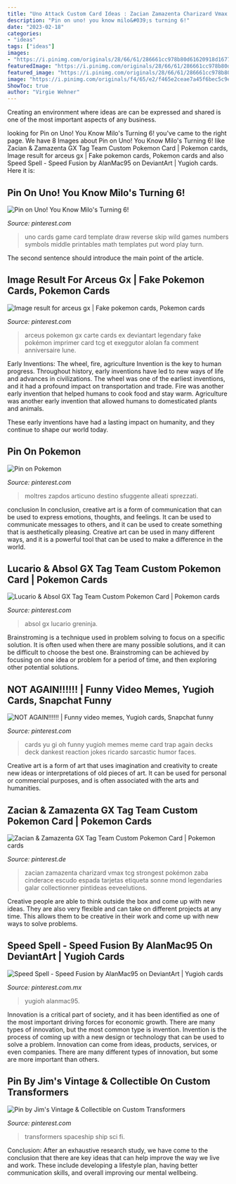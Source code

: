```yaml
---
title: "Uno Attack Custom Card Ideas : Zacian Zamazenta Charizard Vmax Tcg Strongest Pokémon Zaba Cinderace Escudo Espada Tarjetas Etiqueta Sonne Mond Legendaries Galar Collectionner Pintideas Eeveelutions"
description: "Pin on uno! you know milo&#039;s turning 6!"
date: "2023-02-18"
categories:
- "ideas"
tags: ["ideas"]
images:
- "https://i.pinimg.com/originals/28/66/61/286661cc978b80d61620918d1677c92c.jpg"
featuredImage: "https://i.pinimg.com/originals/28/66/61/286661cc978b80d61620918d1677c92c.jpg"
featured_image: "https://i.pinimg.com/originals/28/66/61/286661cc978b80d61620918d1677c92c.jpg"
image: "https://i.pinimg.com/originals/f4/65/e2/f465e2ceae7a45f6bec5c9eeb2b2f3a8.jpg"
ShowToc: true
author: "Virgie Wehner"
---
```



Creating an environment where ideas are can be expressed and shared is one of the most important aspects of any business.

	

		
looking for Pin on Uno! You Know Milo&#039;s Turning 6! you've came to the right page. We have 8 Images about Pin on Uno! You Know Milo&#039;s Turning 6! like Zacian &amp; Zamazenta GX Tag Team Custom Pokemon Card | Pokemon cards, Image result for arceus gx | Fake pokemon cards, Pokemon cards and also Speed Spell - Speed Fusion by AlanMac95 on DeviantArt | Yugioh cards. Here it is:
		
    
## Pin On Uno! You Know Milo&#039;s Turning 6!

<img loading=lazy src="https://i.pinimg.com/originals/28/66/61/286661cc978b80d61620918d1677c92c.jpg" onerror="this.onerror=null;this.src='https://tse1.mm.bing.net/th?id=OIP.yggjy4-d46sCbZaXX4J7HwAAAA&amp;pid=15.1';" alt="Pin on Uno! You Know Milo&#039;s Turning 6!">

_Source: pinterest.com_

>uno cards game card template draw reverse skip wild games numbers symbols middle printables math templates put word play turn. 

	

The second sentence should introduce the main point of the article.

    
## Image Result For Arceus Gx | Fake Pokemon Cards, Pokemon Cards

<img loading=lazy src="https://i.pinimg.com/736x/bb/6e/2f/bb6e2f5a2f25fb1952f591474a5a294e.jpg" onerror="this.onerror=null;this.src='https://tse1.mm.bing.net/th?id=OIP.lNy8EV5X1THnXtHZJeStHAHaKT&amp;pid=15.1';" alt="Image result for arceus gx | Fake pokemon cards, Pokemon cards">

_Source: pinterest.com_

>arceus pokemon gx carte cards ex deviantart legendary fake pokémon imprimer card tcg et exeggutor alolan fa comment anniversaire lune. 

	

Early Inventions: The wheel, fire, agriculture
Invention is the key to human progress. Throughout history, early inventions have led to new ways of life and advances in civilizations.
The wheel was one of the earliest inventions, and it had a profound impact on transportation and trade. Fire was another early invention that helped humans to cook food and stay warm. Agriculture was another early invention that allowed humans to domesticated plants and animals.

These early inventions have had a lasting impact on humanity, and they continue to shape our world today.

    
## Pin On Pokemon

<img loading=lazy src="https://i.pinimg.com/736x/26/19/fd/2619fd24d43f9b047777f48e34948cd9.jpg" onerror="this.onerror=null;this.src='https://tse4.mm.bing.net/th?id=OIP.IeA96sGrwYq__fJ8mSQ_0gHaKT&amp;pid=15.1';" alt="Pin on Pokemon">

_Source: pinterest.com_

>moltres zapdos articuno destino sfuggente alleati sprezzati. 

	

conclusion
In conclusion, creative art is a form of communication that can be used to express emotions, thoughts, and feelings. It can be used to communicate messages to others, and it can be used to create something that is aesthetically pleasing. Creative art can be used in many different ways, and it is a powerful tool that can be used to make a difference in the world.

    
## Lucario &amp; Absol GX Tag Team Custom Pokemon Card | Pokemon Cards

<img loading=lazy src="https://i.pinimg.com/originals/f4/65/e2/f465e2ceae7a45f6bec5c9eeb2b2f3a8.jpg" onerror="this.onerror=null;this.src='https://tse4.mm.bing.net/th?id=OIP.paVctioyG1-bvcHyqXQIpQHaKV&amp;pid=15.1';" alt="Lucario &amp; Absol GX Tag Team Custom Pokemon Card | Pokemon cards">

_Source: pinterest.com_

>absol gx lucario greninja. 

	

Brainstroming is a technique used in problem solving to focus on a specific solution. It is often used when there are many possible solutions, and it can be difficult to choose the best one. Brainstroming can be achieved by focusing on one idea or problem for a period of time, and then exploring other potential solutions.

    
## NOT AGAIN!!!!!! | Funny Video Memes, Yugioh Cards, Snapchat Funny

<img loading=lazy src="https://i.pinimg.com/originals/d8/71/8c/d8718ca90aeeabd04f96c0ca6bf901ad.jpg" onerror="this.onerror=null;this.src='https://tse2.mm.bing.net/th?id=OIP.DG_Aa_WdxYDTloUoLBIb8AAAAA&amp;pid=15.1';" alt="NOT AGAIN!!!!!! | Funny video memes, Yugioh cards, Snapchat funny">

_Source: pinterest.com_

>cards yu gi oh funny yugioh memes meme card trap again decks deck dankest reaction jokes ricardo sarcastic humor faces. 

	

Creative art is a form of art that uses imagination and creativity to create new ideas or interpretations of old pieces of art. It can be used for personal or commercial purposes, and is often associated with the arts and humanities.

    
## Zacian &amp; Zamazenta GX Tag Team Custom Pokemon Card | Pokemon Cards

<img loading=lazy src="https://i.pinimg.com/736x/36/84/b5/3684b552a5d5e0797dce32c54159a2c7.jpg" onerror="this.onerror=null;this.src='https://tse4.mm.bing.net/th?id=OIP.k8OQ1gVNqYBHf9P97ZUDgAHaKW&amp;pid=15.1';" alt="Zacian &amp; Zamazenta GX Tag Team Custom Pokemon Card | Pokemon cards">

_Source: pinterest.de_

>zacian zamazenta charizard vmax tcg strongest pokémon zaba cinderace escudo espada tarjetas etiqueta sonne mond legendaries galar collectionner pintideas eeveelutions. 

	

Creative people are able to think outside the box and come up with new ideas. They are also very flexible and can take on different projects at any time. This allows them to be creative in their work and come up with new ways to solve problems.

    
## Speed Spell - Speed Fusion By AlanMac95 On DeviantArt | Yugioh Cards

<img loading=lazy src="https://i.pinimg.com/originals/3c/fe/ca/3cfecae87de00d13252bed2de85cad65.jpg" onerror="this.onerror=null;this.src='https://tse1.mm.bing.net/th?id=OIP.wQ5n9kYTPvQij_r7AqBC-wHaKy&amp;pid=15.1';" alt="Speed Spell - Speed Fusion by AlanMac95 on DeviantArt | Yugioh cards">

_Source: pinterest.com.mx_

>yugioh alanmac95. 

	

Innovation is a critical part of society, and it has been identified as one of the most important driving forces for economic growth. There are many types of innovation, but the most common type is invention. Invention is the process of coming up with a new design or technology that can be used to solve a problem. Innovation can come from ideas, products, services, or even companies. There are many different types of innovation, but some are more important than others.

    
## Pin By Jim&#039;s Vintage &amp; Collectible On Custom Transformers

<img loading=lazy src="https://i.pinimg.com/736x/85/2b/f8/852bf8adb17c3bc92609e9b45d49fcbe--transformers.jpg" onerror="this.onerror=null;this.src='https://tse2.mm.bing.net/th?id=OIP.XaYSP3HOYWhjUW-W5TzYtAAAAA&amp;pid=15.1';" alt="Pin by Jim&#039;s Vintage &amp; Collectible on Custom Transformers">

_Source: pinterest.com_

>transformers spaceship ship sci fi. 

	

Conclusion:
After an exhaustive research study, we have come to the conclusion that there are key ideas that can help improve the way we live and work. These include developing a lifestyle plan, having better communication skills, and overall improving our mental wellbeing.

